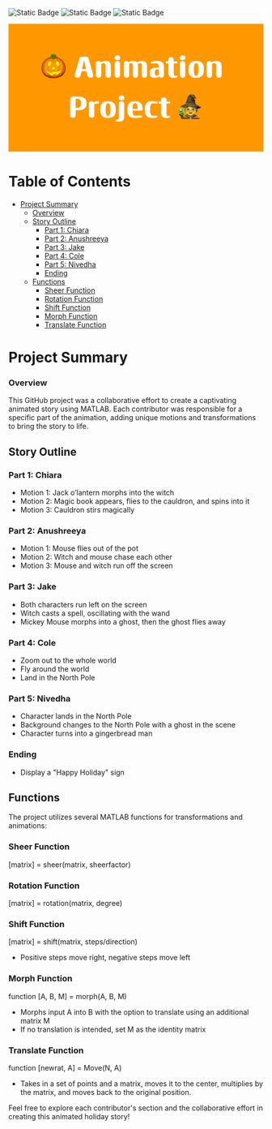 ![Static Badge](https://img.shields.io/badge/2022-orange)
![Static Badge](https://img.shields.io/badge/development-yellow)
![Static Badge](https://img.shields.io/badge/JMP-blue)

![Thumbnail](https://raw.githubusercontent.com/4nuG/Animation-Project/main/Animation_Project.png)

# Table of Contents

- [Project Summary](#project-summary)
  - [Overview](#overview)
  - [Story Outline](#story-outline)
    - [Part 1: Chiara](#part-1-chiara)
    - [Part 2: Anushreeya](#part-2-anushreeya)
    - [Part 3: Jake](#part-3-jake)
    - [Part 4: Cole](#part-4-cole)
    - [Part 5: Nivedha](#part-5-nivedha)
    - [Ending](#ending)
  - [Functions](#functions)
    - [Sheer Function](#sheer-function)
    - [Rotation Function](#rotation-function)
    - [Shift Function](#shift-function)
    - [Morph Function](#morph-function)
    - [Translate Function](#translate-function)

# Project Summary
### Overview

This GitHub project was a collaborative effort to create a captivating animated story using MATLAB. Each contributor was responsible for a specific part of the animation, adding unique motions and transformations to bring the story to life.

## Story Outline

### Part 1: Chiara
- Motion 1: Jack o’lantern morphs into the witch
- Motion 2: Magic book appears, flies to the cauldron, and spins into it
- Motion 3: Cauldron stirs magically

### Part 2: Anushreeya
- Motion 1: Mouse flies out of the pot
- Motion 2: Witch and mouse chase each other
- Motion 3: Mouse and witch run off the screen

### Part 3: Jake
- Both characters run left on the screen
- Witch casts a spell, oscillating with the wand
- Mickey Mouse morphs into a ghost, then the ghost flies away

### Part 4: Cole
- Zoom out to the whole world
- Fly around the world
- Land in the North Pole

### Part 5: Nivedha
- Character lands in the North Pole
- Background changes to the North Pole with a ghost in the scene
- Character turns into a gingerbread man

### Ending
- Display a "Happy Holiday" sign

## Functions
The project utilizes several MATLAB functions for transformations and animations:

### Sheer Function
[matrix] = sheer(matrix, sheerfactor)

### Rotation Function
[matrix] = rotation(matrix, degree)

### Shift Function
[matrix] = shift(matrix, steps/direction)

- Positive steps move right, negative steps move left

### Morph Function
function [A, B, M] = morph(A, B, M)

- Morphs input A into B with the option to translate using an additional matrix M
- If no translation is intended, set M as the identity matrix

### Translate Function
function [newrat, A] = Move(N, A)

- Takes in a set of points and a matrix, moves it to the center, multiplies by the matrix, and moves back to the original position.

Feel free to explore each contributor's section and the collaborative effort in creating this animated holiday story!
